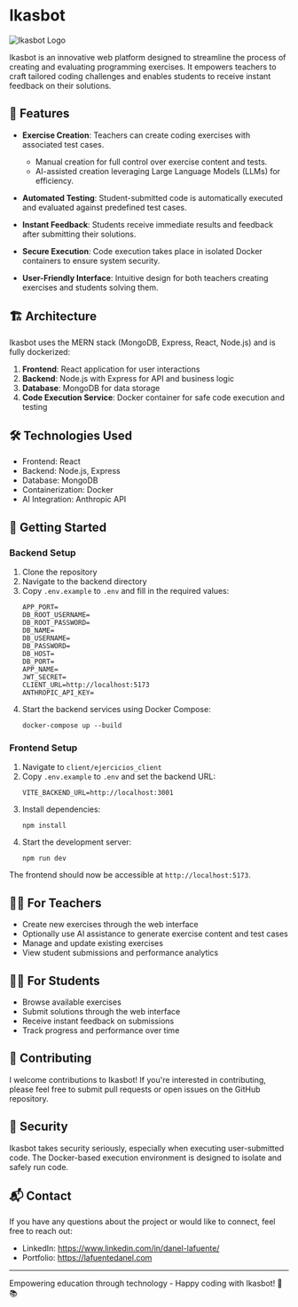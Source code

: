 # Ikasbot

![Ikasbot Logo](/api/placeholder/200/100)

Ikasbot is an innovative web platform designed to streamline the process of creating and evaluating programming exercises. It empowers teachers to craft tailored coding challenges and enables students to receive instant feedback on their solutions.

## 🚀 Features

- **Exercise Creation**: Teachers can create coding exercises with associated test cases.
  - Manual creation for full control over exercise content and tests.
  - AI-assisted creation leveraging Large Language Models (LLMs) for efficiency.

- **Automated Testing**: Student-submitted code is automatically executed and evaluated against predefined test cases.

- **Instant Feedback**: Students receive immediate results and feedback after submitting their solutions.

- **Secure Execution**: Code execution takes place in isolated Docker containers to ensure system security.

- **User-Friendly Interface**: Intuitive design for both teachers creating exercises and students solving them.

## 🏗️ Architecture

Ikasbot uses the MERN stack (MongoDB, Express, React, Node.js) and is fully dockerized:

1. **Frontend**: React application for user interactions
2. **Backend**: Node.js with Express for API and business logic
3. **Database**: MongoDB for data storage
4. **Code Execution Service**: Docker container for safe code execution and testing

## 🛠️ Technologies Used

- Frontend: React
- Backend: Node.js, Express
- Database: MongoDB
- Containerization: Docker
- AI Integration: Anthropic API

## 🏁 Getting Started

### Backend Setup

1. Clone the repository
2. Navigate to the backend directory
3. Copy `.env.example` to `.env` and fill in the required values:
   ```
   APP_PORT=
   DB_ROOT_USERNAME=
   DB_ROOT_PASSWORD=
   DB_NAME=
   DB_USERNAME=
   DB_PASSWORD=
   DB_HOST=
   DB_PORT=
   APP_NAME=
   JWT_SECRET=
   CLIENT_URL=http://localhost:5173
   ANTHROPIC_API_KEY=
   ```
4. Start the backend services using Docker Compose:
   ```
   docker-compose up --build
   ```

### Frontend Setup

1. Navigate to `client/ejercicios_client`
2. Copy `.env.example` to `.env` and set the backend URL:
   ```
   VITE_BACKEND_URL=http://localhost:3001
   ```
3. Install dependencies:
   ```
   npm install
   ```
4. Start the development server:
   ```
   npm run dev
   ```

The frontend should now be accessible at `http://localhost:5173`.

## 👩‍🏫 For Teachers

- Create new exercises through the web interface
- Optionally use AI assistance to generate exercise content and test cases
- Manage and update existing exercises
- View student submissions and performance analytics

## 🧑‍🎓 For Students

- Browse available exercises
- Submit solutions through the web interface
- Receive instant feedback on submissions
- Track progress and performance over time

## 🤝 Contributing

I welcome contributions to Ikasbot! If you're interested in contributing, please feel free to submit pull requests or open issues on the GitHub repository.

## 🔐 Security

Ikasbot takes security seriously, especially when executing user-submitted code. The Docker-based execution environment is designed to isolate and safely run code.

## 📬 Contact

If you have any questions about the project or would like to connect, feel free to reach out:

- LinkedIn: https://www.linkedin.com/in/danel-lafuente/
- Portfolio: https://lafuentedanel.com

---

Empowering education through technology - Happy coding with Ikasbot! 🚀📚